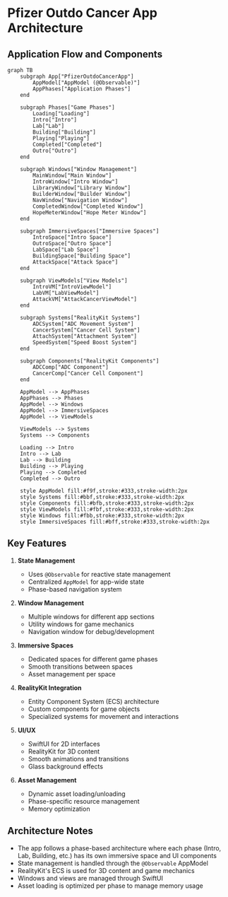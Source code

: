 # Pfizer Outdo Cancer App Architecture

## Application Flow and Components

```mermaid
graph TB
    subgraph App["PfizerOutdoCancerApp"]
        AppModel["AppModel (@Observable)"]
        AppPhases["Application Phases"]
    end

    subgraph Phases["Game Phases"]
        Loading["Loading"]
        Intro["Intro"]
        Lab["Lab"]
        Building["Building"]
        Playing["Playing"]
        Completed["Completed"]
        Outro["Outro"]
    end

    subgraph Windows["Window Management"]
        MainWindow["Main Window"]
        IntroWindow["Intro Window"]
        LibraryWindow["Library Window"]
        BuilderWindow["Builder Window"]
        NavWindow["Navigation Window"]
        CompletedWindow["Completed Window"]
        HopeMeterWindow["Hope Meter Window"]
    end

    subgraph ImmersiveSpaces["Immersive Spaces"]
        IntroSpace["Intro Space"]
        OutroSpace["Outro Space"]
        LabSpace["Lab Space"]
        BuildingSpace["Building Space"]
        AttackSpace["Attack Space"]
    end

    subgraph ViewModels["View Models"]
        IntroVM["IntroViewModel"]
        LabVM["LabViewModel"]
        AttackVM["AttackCancerViewModel"]
    end

    subgraph Systems["RealityKit Systems"]
        ADCSystem["ADC Movement System"]
        CancerSystem["Cancer Cell System"]
        AttachSystem["Attachment System"]
        SpeedSystem["Speed Boost System"]
    end

    subgraph Components["RealityKit Components"]
        ADCComp["ADC Component"]
        CancerComp["Cancer Cell Component"]
    end

    AppModel --> AppPhases
    AppPhases --> Phases
    AppModel --> Windows
    AppModel --> ImmersiveSpaces
    AppModel --> ViewModels
    
    ViewModels --> Systems
    Systems --> Components

    Loading --> Intro
    Intro --> Lab
    Lab --> Building
    Building --> Playing
    Playing --> Completed
    Completed --> Outro

    style AppModel fill:#f9f,stroke:#333,stroke-width:2px
    style Systems fill:#bbf,stroke:#333,stroke-width:2px
    style Components fill:#bfb,stroke:#333,stroke-width:2px
    style ViewModels fill:#fbf,stroke:#333,stroke-width:2px
    style Windows fill:#fbb,stroke:#333,stroke-width:2px
    style ImmersiveSpaces fill:#bff,stroke:#333,stroke-width:2px
```

## Key Features

1. **State Management**
   - Uses `@Observable` for reactive state management
   - Centralized `AppModel` for app-wide state
   - Phase-based navigation system

2. **Window Management**
   - Multiple windows for different app sections
   - Utility windows for game mechanics
   - Navigation window for debug/development

3. **Immersive Spaces**
   - Dedicated spaces for different game phases
   - Smooth transitions between spaces
   - Asset management per space

4. **RealityKit Integration**
   - Entity Component System (ECS) architecture
   - Custom components for game objects
   - Specialized systems for movement and interactions

5. **UI/UX**
   - SwiftUI for 2D interfaces
   - RealityKit for 3D content
   - Smooth animations and transitions
   - Glass background effects

6. **Asset Management**
   - Dynamic asset loading/unloading
   - Phase-specific resource management
   - Memory optimization

## Architecture Notes

- The app follows a phase-based architecture where each phase (Intro, Lab, Building, etc.) has its own immersive space and UI components
- State management is handled through the `@Observable` AppModel
- RealityKit's ECS is used for 3D content and game mechanics
- Windows and views are managed through SwiftUI
- Asset loading is optimized per phase to manage memory usage
